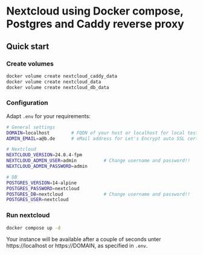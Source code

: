 # Nextcloud using Docker compose, Postgres and Caddy reverse proxy

## Quick start

### Create volumes

```bash
docker volume create nextcloud_caddy_data
docker volume create nextcloud_data
docker volume create nextcloud_db_data
```

### Configuration

Adapt `.env` for your requirements:

```bash
# General settings
DOMAIN=localhost        # FQDN of your host or localhost for local testing.
ADMIN_EMAIL=a@b.de      # eMail address for Let's Encrypt auto SSL certificate account.

# Nextcloud
NEXTCLOUD_VERSION=24.0.4-fpm
NEXTCLOUD_ADMIN_USER=admin          # Change username and password!!
NEXTCLOUD_ADMIN_PASSWORD=admin

# DB
POSTGRES_VERSION=14-alpine
POSTGRES_PASSWORD=nextcloud
POSTGRES_DB=nextcloud	            # Change username and password!!
POSTGRES_USER=nextcloud
```

### Run nextcloud

```bash
docker compose up -d
```

Your instance will be available after a couple of seconds unter https://localhost or https://DOMAIN, as specified in `.env`.
